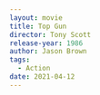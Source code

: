 ```yaml
---
layout: movie
title: Top Gun
director: Tony Scott
release-year: 1986
author: Jason Brown
tags:
  - Action
date: 2021-04-12
---
```


